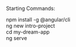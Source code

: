 Starting Commands: 

npm install -g @angular/cli <br>
ng new intro-project <br>
cd my-dream-app <br>
ng serve 



